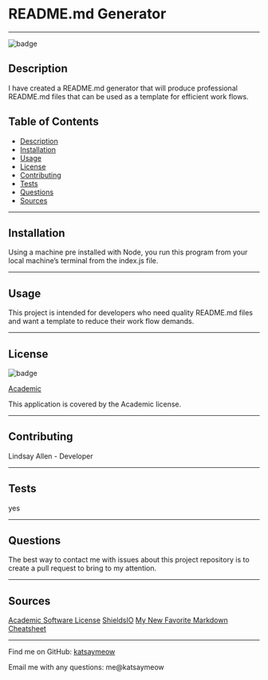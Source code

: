 
# README.md Generator

*****
  
![badge](https://img.shields.io/badge/license-Academic-brightgreen)
## Description
 I have created a README.md generator that will produce professional README.md files that can be used as a template for efficient work flows. 
## Table of Contents
- [Description](#description)
- [Installation](#installation)
- [Usage](#usage)
- [License](#license)
- [Contributing](#contributing)
- [Tests](#tests)
- [Questions](#questions)
- [Sources](#sources)

*****

## Installation
 Using a machine pre installed with Node, you run this program from your local machine’s terminal from the index.js file. 
*****
## Usage
This project is intended for developers who need quality README.md files and want a template to reduce their work flow demands. 
*****
## License
![badge](https://img.shields.io/badge/license-Academic-brightgreen)

[Academic](https://opensource.org/licenses/AFL-3.0)

This application is covered by the Academic license. 
*****
## Contributing
 Lindsay Allen - Developer
*****
## Tests
yes
*****
## Questions
The best way to contact me with issues about this project repository is to create a pull request to bring to my attention.
*****
## Sources
[Academic Software License](https://bastian.rieck.me/blog/posts/2020/licence/)  [ShieldsIO](https://shields.io/category/license)  [My New Favorite Markdown Cheatsheet](https://github.cadam-p/markdown-here/wiki/Markdown-Cheatsheet)
*****

Find me on GitHub: [katsaymeow](https://github.com/katsaymeow)

Email me with any questions: me@katsaymeow

    